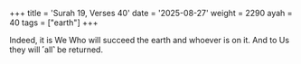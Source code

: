 +++
title = 'Surah 19, Verses 40'
date = '2025-08-27'
weight = 2290
ayah = 40
tags = ["earth"]
+++

Indeed, it is We Who will succeed the earth and whoever is on it. And to Us they will ˹all˺ be returned.